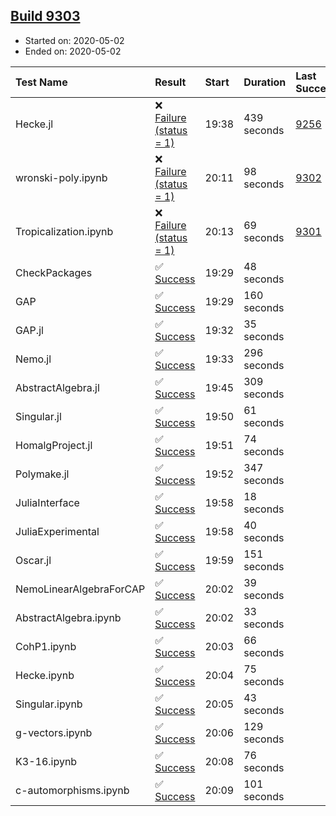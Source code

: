 ## [Build 9303](https://oscarci.mathematik.uni-kl.de/job/oscar/9303/)

* Started on: 2020-05-02
* Ended on: 2020-05-02

| Test Name    | Result | Start | Duration | Last Success | First Failure |
|:-------------|:-------|:------|:---------|:-------------|:--------------|
| Hecke.jl | ❌ [Failure (status = 1)](https://oscarci.mathematik.uni-kl.de/job/oscar/9303/artifact/logs/build-9303/Hecke.jl.log) | 19:38 | 439 seconds | [9256](https://oscarci.mathematik.uni-kl.de/job/oscar/9256/) | [9257](https://oscarci.mathematik.uni-kl.de/job/oscar/9257/) |
| wronski-poly.ipynb | ❌ [Failure (status = 1)](https://oscarci.mathematik.uni-kl.de/job/oscar/9303/artifact/logs/build-9303/wronski-poly.ipynb.log) | 20:11 | 98 seconds | [9302](https://oscarci.mathematik.uni-kl.de/job/oscar/9302/) | [9303](https://oscarci.mathematik.uni-kl.de/job/oscar/9303/) |
| Tropicalization.ipynb | ❌ [Failure (status = 1)](https://oscarci.mathematik.uni-kl.de/job/oscar/9303/artifact/logs/build-9303/Tropicalization.ipynb.log) | 20:13 | 69 seconds | [9301](https://oscarci.mathematik.uni-kl.de/job/oscar/9301/) | [9302](https://oscarci.mathematik.uni-kl.de/job/oscar/9302/) |
| CheckPackages | ✅ [Success](https://oscarci.mathematik.uni-kl.de/job/oscar/9303/artifact/logs/build-9303/CheckPackages.log) | 19:29 | 48 seconds |  |  |
| GAP | ✅ [Success](https://oscarci.mathematik.uni-kl.de/job/oscar/9303/artifact/logs/build-9303/GAP.log) | 19:29 | 160 seconds |  |  |
| GAP.jl | ✅ [Success](https://oscarci.mathematik.uni-kl.de/job/oscar/9303/artifact/logs/build-9303/GAP.jl.log) | 19:32 | 35 seconds |  |  |
| Nemo.jl | ✅ [Success](https://oscarci.mathematik.uni-kl.de/job/oscar/9303/artifact/logs/build-9303/Nemo.jl.log) | 19:33 | 296 seconds |  |  |
| AbstractAlgebra.jl | ✅ [Success](https://oscarci.mathematik.uni-kl.de/job/oscar/9303/artifact/logs/build-9303/AbstractAlgebra.jl.log) | 19:45 | 309 seconds |  |  |
| Singular.jl | ✅ [Success](https://oscarci.mathematik.uni-kl.de/job/oscar/9303/artifact/logs/build-9303/Singular.jl.log) | 19:50 | 61 seconds |  |  |
| HomalgProject.jl | ✅ [Success](https://oscarci.mathematik.uni-kl.de/job/oscar/9303/artifact/logs/build-9303/HomalgProject.jl.log) | 19:51 | 74 seconds |  |  |
| Polymake.jl | ✅ [Success](https://oscarci.mathematik.uni-kl.de/job/oscar/9303/artifact/logs/build-9303/Polymake.jl.log) | 19:52 | 347 seconds |  |  |
| JuliaInterface | ✅ [Success](https://oscarci.mathematik.uni-kl.de/job/oscar/9303/artifact/logs/build-9303/JuliaInterface.log) | 19:58 | 18 seconds |  |  |
| JuliaExperimental | ✅ [Success](https://oscarci.mathematik.uni-kl.de/job/oscar/9303/artifact/logs/build-9303/JuliaExperimental.log) | 19:58 | 40 seconds |  |  |
| Oscar.jl | ✅ [Success](https://oscarci.mathematik.uni-kl.de/job/oscar/9303/artifact/logs/build-9303/Oscar.jl.log) | 19:59 | 151 seconds |  |  |
| NemoLinearAlgebraForCAP | ✅ [Success](https://oscarci.mathematik.uni-kl.de/job/oscar/9303/artifact/logs/build-9303/NemoLinearAlgebraForCAP.log) | 20:02 | 39 seconds |  |  |
| AbstractAlgebra.ipynb | ✅ [Success](https://oscarci.mathematik.uni-kl.de/job/oscar/9303/artifact/logs/build-9303/AbstractAlgebra.ipynb.log) | 20:02 | 33 seconds |  |  |
| CohP1.ipynb | ✅ [Success](https://oscarci.mathematik.uni-kl.de/job/oscar/9303/artifact/logs/build-9303/CohP1.ipynb.log) | 20:03 | 66 seconds |  |  |
| Hecke.ipynb | ✅ [Success](https://oscarci.mathematik.uni-kl.de/job/oscar/9303/artifact/logs/build-9303/Hecke.ipynb.log) | 20:04 | 75 seconds |  |  |
| Singular.ipynb | ✅ [Success](https://oscarci.mathematik.uni-kl.de/job/oscar/9303/artifact/logs/build-9303/Singular.ipynb.log) | 20:05 | 43 seconds |  |  |
| g-vectors.ipynb | ✅ [Success](https://oscarci.mathematik.uni-kl.de/job/oscar/9303/artifact/logs/build-9303/g-vectors.ipynb.log) | 20:06 | 129 seconds |  |  |
| K3-16.ipynb | ✅ [Success](https://oscarci.mathematik.uni-kl.de/job/oscar/9303/artifact/logs/build-9303/K3-16.ipynb.log) | 20:08 | 76 seconds |  |  |
| c-automorphisms.ipynb | ✅ [Success](https://oscarci.mathematik.uni-kl.de/job/oscar/9303/artifact/logs/build-9303/c-automorphisms.ipynb.log) | 20:09 | 101 seconds |  |  |
